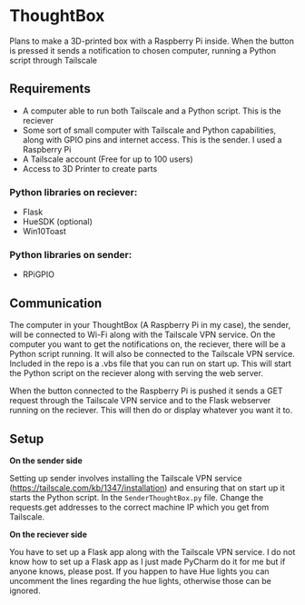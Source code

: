 # ThoughtBox
Plans to make a 3D-printed box with a Raspberry Pi inside. When the button is pressed it sends a notification to chosen computer, running a Python script through Tailscale

## Requirements
- A computer able to run both Tailscale and a Python script. This is the reciever
- Some sort of small computer with Tailscale and Python capabilities, along with GPIO pins and internet access. This is the sender. I used a Raspberry Pi
- A Tailscale account (Free for up to 100 users)
- Access to 3D Printer to create parts

### Python libraries on reciever:
- Flask
- HueSDK (optional)
- Win10Toast

### Python libraries on sender:
- RPiGPIO

## Communication
The computer in your ThoughtBox (A Raspberry Pi in my case), the sender, will be connected to Wi-Fi along with the Tailscale VPN service. On the computer you want to get the notifications on, the reciever, there will be a Python script running. It will also be connected to the Tailscale VPN service. Included in the repo is a .vbs file that you can run on start up. This will start the Python script on the reciever along with serving the web server.

When the button connected to the Raspberry Pi is pushed it sends a GET request through the Tailscale VPN service and to the Flask webserver running on the reciever. This will then do or display whatever you want it to.

## Setup
**On the sender side**

Setting up sender involves installing the Tailscale VPN service (https://tailscale.com/kb/1347/installation) and ensuring that on start up it starts the Python script. In the ```SenderThoughtBox.py``` file. Change the requests.get addresses to the correct machine IP which you get from Tailscale.

**On the reciever side**

You have to set up a Flask app along with the Tailscale VPN service. I do not know how to set up a Flask app as I just made PyCharm do it for me but if anyone knows, please post. If you happen to have Hue lights you can uncomment the lines regarding the hue lights, otherwise those can be ignored. 

